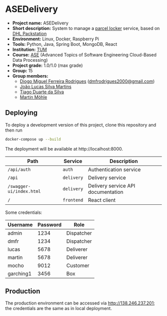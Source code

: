 # ASEDelivery

- **Project name:** ASEDelivery
- **Short description:** System to manage a [parcel locker](https://en.wikipedia.org/wiki/Parcel_locker#Packstation) service, based on [DHL Packstation](https://www.dhl.de/en/privatkunden/pakete-empfangen/an-einem-abholort-empfangen/packstation.html)
- **Environment:** Linux, Docker, Raspberry Pi
- **Tools:** Python, Java, Spring Boot, MongoDB, React
- **Institution:** [TUM](https://www.tum.de/en/)
- **Course:** [ASE](https://campus.tum.de/tumonline/ee/ui/ca2/app/desktop/#/slc.tm.cp/student/courses/950635036?$ctx=design=ca;lang=en&$scrollTo=toc_overview) (Advanced Topics of Software Engineering Cloud-Based Data Processing)
- **Project grade:** 1.0/1.0 (max grade)
- **Group:** 15
- **Group members:** 
    - [Diogo Miguel Ferreira Rodrigues](https://github.com/dmfrodrigues) (<dmfrodrigues2000@gmail.com>)
    - [João Lucas Silva Martins](https://github.com/joaolucasmartins)
    - [Tiago Duarte da Silva](https://github.com/tiagodusilva)
    - [Martin Möhle](https://github.com/MartinMoehle)

## Deploying

To deploy a development version of this project, clone this repository and then run
```bash
docker-compose up --build
```

The deployment will be available at http://localhost:8000.

| Path                     | Service    | Description                        |
|--------------------------|------------|------------------------------------|
| `/api/auth`              | `auth`     | Authentication service             |
| `/api`                   | `delivery` | Delivery service                   |
| `/swagger-ui/index.html` | `delivery` | Delivery service API documentation |
| `/`                      | `frontend` | React client                       |

Some credentials:

| Username  | Password | Role       |
|-----------|----------|------------|
| admin     | 1234     | Dispatcher |
| dmfr      | 1234     | Dispatcher |
| lucas     | 5678     | Deliverer  |
| martin    | 5678     | Deliverer  |
| mocho     | 9012     | Customer   |
| garching1 | 3456     | Box        |

## Production

The production environment can be accessed via http://138.246.237.201; the credentials are the same as in local deployment.
